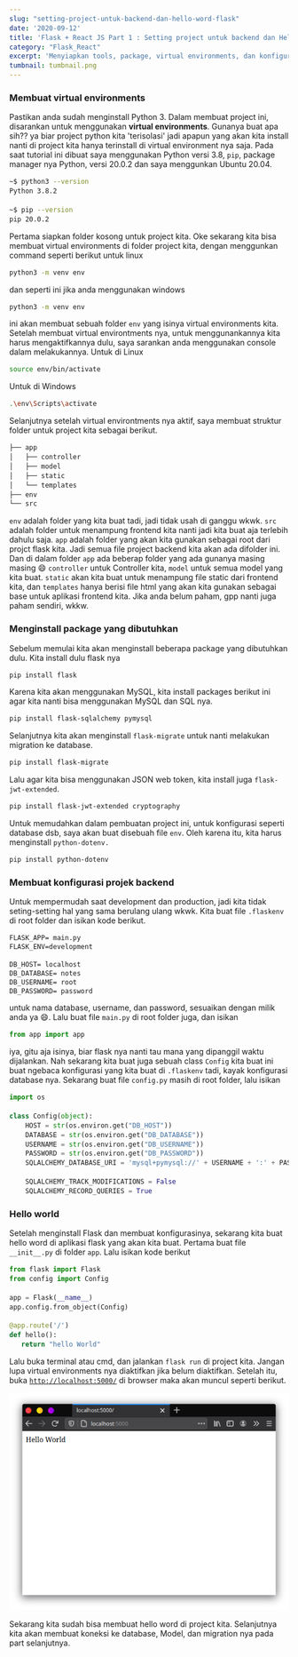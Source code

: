 ```yaml
---
slug: "setting-project-untuk-backend-dan-hello-word-flask"
date: '2020-09-12'
title: 'Flask + React JS Part 1 : Setting project untuk backend dan Hello word di Flask'
category: "Flask_React"
excerpt: 'Menyiapkan tools, package, virtual environments, dan konfigurasi untuk flask (backend)'
tumbnail: tumbnail.png
---
```


### Membuat virtual environments

Pastikan anda sudah menginstall Python 3. Dalam membuat project ini, disarankan untuk menggunakan **virtual environments**. Gunanya buat apa sih?? ya biar project python kita 'terisolasi' jadi apapun yang akan kita install nanti di project kita hanya terinstall di virtual environment nya saja. Pada saat tutorial ini dibuat saya menggunakan Python versi 3.8, `pip`, package manager nya Python, versi 20.0.2 dan saya menggunkan Ubuntu 20.04.

```bash
~$ python3 --version
Python 3.8.2

~$ pip --version
pip 20.0.2
```

Pertama siapkan folder kosong untuk project kita. Oke sekarang kita bisa membuat virtual environments di folder project kita, dengan menggunkan command seperti berikut untuk linux

```bash
python3 -m venv env
```

dan seperti ini jika anda menggunakan windows

```bash
python3 -m venv env
```

ini akan membuat sebuah folder `env` yang isinya virtual environments kita. Setelah membuat virtual environtments nya, untuk menggunankannya kita harus mengaktifkannya dulu, saya sarankan anda menggunakan console dalam melakukannya. Untuk di Linux

```bash
source env/bin/activate
```

Untuk di Windows

```bash
.\env\Scripts\activate
```

Selanjutnya setelah virtual environtments nya aktif, saya membuat struktur folder untuk project kita sebagai berikut.

```bash
├── app
│   ├── controller
│   ├── model
│   ├── static
│   └── templates
├── env
└── src
```

`env` adalah folder yang kita buat tadi, jadi tidak usah di ganggu wkwk. `src` adalah folder untuk menampung frontend kita nanti jadi kita buat aja terlebih dahulu saja. `app` adalah folder yang akan kita gunakan sebagai root dari projct flask kita. Jadi semua file project backend kita akan ada difolder ini. Dan di dalam folder `app` ada beberap folder yang ada gunanya masing masing 😄 `controller` untuk Controller kita, `model` untuk semua model yang kita buat. `static` akan kita buat untuk menampung file static dari frontend kita, dan `templates` hanya berisi file html yang akan kita gunakan sebagai base untuk aplikasi frontend kita. Jika anda belum paham, gpp nanti juga paham sendiri, wkkw.

### Menginstall package yang dibutuhkan

Sebelum memulai kita akan menginstall beberapa package yang dibutuhkan dulu. Kita install dulu flask nya

```bash
pip install flask 
```

Karena kita akan menggunakan MySQL, kita install packages berikut ini agar kita nanti bisa menggunakan MySQL dan SQL nya.

```bash
pip install flask-sqlalchemy pymysql
```

Selanjutnya kita akan menginstall `flask-migrate` untuk nanti melakukan migration ke database.

```bash
pip install flask-migrate
```

Lalu agar kita bisa menggunakan JSON web token, kita install juga `flask-jwt-extended`.

```bash
pip install flask-jwt-extended cryptography
```

Untuk memudahkan dalam pembuatan project ini, untuk konfigurasi seperti database dsb, saya akan buat disebuah file `env`. Oleh karena itu, kita harus menginstall `python-dotenv.`

```bash
pip install python-dotenv
```

### Membuat konfigurasi projek backend

Untuk mempermudah saat development dan production, jadi kita tidak seting-setting hal yang sama berulang ulang wkwk. Kita buat file `.flaskenv` di root folder dan isikan kode berikut.

```
FLASK_APP= main.py
FLASK_ENV=development

DB_HOST= localhost
DB_DATABASE= notes
DB_USERNAME= root
DB_PASSWORD= password
```

untuk nama database, username, dan password, sesuaikan dengan milik anda ya 😄. Lalu buat file `main.py` di root folder juga, dan isikan 

```python
from app import app
```

iya, gitu aja isinya, biar flask nya nanti tau mana yang dipanggil waktu dijalankan. Nah sekarang kita buat juga sebuah class `Config` kita buat ini buat ngebaca konfigurasi yang kita buat di `.flaskenv` tadi, kayak konfigurasi database nya. Sekarang buat file `config.py` masih di root folder, lalu isikan

```python
import os

class Config(object):
    HOST = str(os.environ.get("DB_HOST"))
    DATABASE = str(os.environ.get("DB_DATABASE"))
    USERNAME = str(os.environ.get("DB_USERNAME"))
    PASSWORD = str(os.environ.get("DB_PASSWORD"))
    SQLALCHEMY_DATABASE_URI = 'mysql+pymysql://' + USERNAME + ':' + PASSWORD + '@' + HOST + '/' + DATABASE

    SQLALCHEMY_TRACK_MODIFICATIONS = False
    SQLALCHEMY_RECORD_QUERIES = True
```

### Hello world

Setelah menginstall Flask dan membuat konfigurasinya, sekarang kita buat hello word di aplikasi flask yang akan kita buat. Pertama buat file `__init__.py` di folder `app`. Lalu isikan kode berikut

```python
from flask import Flask
from config import Config

app = Flask(__name__)
app.config.from_object(Config)

@app.route('/')
def hello():
   return "hello World"
```

Lalu buka terminal atau cmd, dan jalankan `flask run` di project kita. Jangan lupa virtual environments nya diaktifkan jika belum diaktifkan. Setelah itu, buka [`http://localhost:5000/`](http://localhost:5000/) di browser maka akan muncul seperti berikut.

![Hello World Flask](./image/HelloWorld.png)

Sekarang kita sudah bisa membuat hello word di project kita. Selanjutnya kita akan membuat koneksi ke database, Model, dan migration nya pada part selanjutnya.